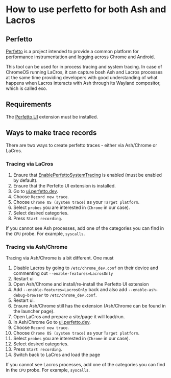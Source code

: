 # How to use perfetto for both Ash and Lacros

## Perfetto

[Perfetto](https://ui.perfetto.dev) is a project intended to provide a common
platform for performance instrumentation and logging across Chrome and Android.

This tool can be used for in process tracing and system tracing. In case of
ChromeOS running LaCros, it can capture bosh Ash and Lacros processes at the
same time providing developers with good understanding of what happens when
Lacros interacts with Ash through its Wayland compositor, which is called exo.

## Requirements

The [Perfetto UI](https://chrome.google.com/webstore/detail/perfetto-ui/lfmkphfpdbjijhpomgecfikhfohaoine)
extension must be installed.

## Ways to make trace records

There are two ways to create perfetto traces - either via Ash/Chrome or LaCros.

### Tracing via LaCros

1) Ensure that [EnablePerfettoSystemTracing](https://source.chromium.org/chromium/chromium/src/+/71d16454eeec5555df3411d04ea84530c7335c86:services/tracing/public/cpp/tracing_features.cc;l=34)
is enabled (must be enabled by default).
2) Ensure that the Perfetto UI extension is installed.
3) Go to [ui.perfetto.dev](https://ui.perfetto_dev).
4) Choose `Record new trace`.
5) Choose `Chrome OS (system trace)` as your `Target platform`.
6) Select `probes` you are interested in (`Chrome` in our case).
7) Select desired categories.
8) Press `Start recording`.

If you cannot see Ash processes, add one of the categories you can find in
the `CPU` probe. For example, `syscalls`.


### Tracing via Ash/Chrome

Tracing via Ash/Chrome is a bit different. One must
1) Disable Lacros by going to `/etc/chrome_dev.conf` on their device and
commenting out `--enable-features=LacrosOnly`
2) Restart ui
3) Open Ash/Chrome and install/re-install the Perfetto UI extension
4) Add `--enable-features=LacrosOnly` back and also add `--enable-ash-debug-browser`
to `/etc/chrome_dev.conf`.
5) Restart ui.
6) Ensure Ash/Chrome still has the extension (Ash/Chrome can be found in the
launcher page).
7) Open LaCros and prepare a site/page it will load/run.
8) In Ash/Chrome Go to [ui.perfetto.dev](https://ui.perfetto_dev).
9) Choose `Record new trace`.
10) Choose `Chrome OS (system trace)` as your `Target platform`.
11) Select `probes` you are interested in (`Chrome` in our case).
12) Select desired categories.
13) Press `Start recording`.
14) Switch back to LaCros and load the page

If you cannot see Lacros processes, add one of the categories you can find in
the `CPU` probe. For example, `syscalls`.
